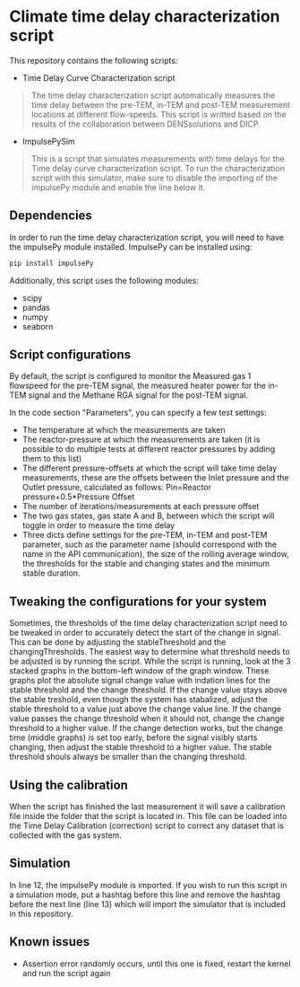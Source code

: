 # Climate time delay characterization script
This repository contains the following scripts:
- Time Delay Curve Characterization script

>The time delay characterization script automatically measures the time delay between the pre-TEM, in-TEM and post-TEM measurement locations at different flow-speeds.
>This script is writted based on the results of the collaboration between DENSsolutions and DICP.

- ImpulsePySim
>This is a script that simulates measurements with time delays for the Time delay curve characterization script. To run the characterization script with this simulator, make sure to disable the importing of the impulsePy module and enable the line below it.


## Dependencies
In order to run the time delay characterization script, you will need to have the impulsePy module installed.
ImpulsePy can be installed using: 
```bash
pip install impulsePy
```

Additionally, this script uses the following modules:
- scipy
- pandas
- numpy
- seaborn


## Script configurations
By default, the script is configured to monitor the Measured gas 1 flowspeed for the pre-TEM signal, the measured heater power for the in-TEM signal and the Methane RGA signal for the post-TEM signal.

In the code section "Parameters", you can specify a few test settings:
- The temperature at which the measurements are taken
- The reactor-pressure at which the measurements are taken (it is possible to do multiple tests at different reactor pressures by adding them to this list)
- The different pressure-offsets at which the script will take time delay measurements, these are the offsets between the Inlet pressure and the Outlet pressure, calculated as follows: Pin=Reactor pressure+0.5*Pressure Offset
- The number of iterations/measurements at each pressure offset
- The two gas states, gas state A and B, between which the script will toggle in order to measure the time delay
- Three dicts define settings for the pre-TEM, in-TEM and post-TEM parameter, such as the parameter name (should correspond with the name in the API communication), the size of the rolling average window, the thresholds for the stable and changing states and the minimum stable duration.

## Tweaking the configurations for your system
Sometimes, the thresholds of the time delay characterization script need to be tweaked in order to accurately detect the start of the change in signal.
This can be done by adjusting the stableThreshold and the changingThresholds.
The easiest way to determine what threshold needs to be adjusted is by running the script.
While the script is running, look at the 3 stacked graphs in the bottom-left window of the graph window. These graphs plot the absolute signal change value with indation lines for the stable threshold and the change threshold.
If the change value stays above the stable treshold, even though the system has stabalized, adjust the stable threshold to a value just above the change value line.
If the change value passes the change threshold when it should not, change the change threshold to a higher value.
If the change detection works, but the change time (middle graphs) is set too early, before the signal visibly starts changing, then adjust the stable threshold to a higher value.
The stable threshold shouls always be smaller than the changing threshold.

## Using the calibration
When the script has finished the last measurement it will save a calibration file inside the folder that the script is located in.
This file can be loaded into the Time Delay Calibration (correction) script to correct any dataset that is collected with the gas system.


## Simulation
In line 12, the impulsePy module is imported. If you wish to run this script in a simulation mode, put a hashtag before this line and remove the hashtag before the next line (line 13) which will import the simulator that is included in this repository.


## Known issues
- Assertion error randomly occurs, until this one is fixed, restart the kernel and run the script again